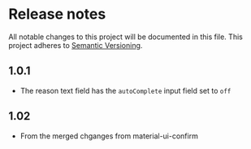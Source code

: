 # Release notes
All notable changes to this project will be documented in this file.
This project adheres to [Semantic Versioning](http://semver.org/).

## 1.0.1
- The reason text field has the `autoComplete` input field set to `off`

## 1.02
- From the merged chganges from material-ui-confirm
